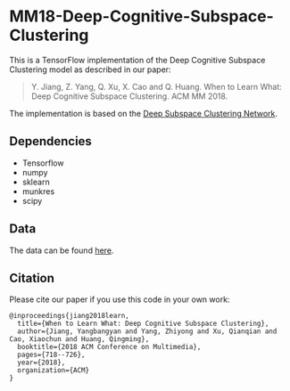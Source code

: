 # MM18-Deep-Cognitive-Subspace-Clustering
This is a TensorFlow implementation of the Deep Cognitive Subspace Clustering model as described in our paper:

>Y. Jiang, Z. Yang, Q. Xu, X. Cao and Q. Huang. When to Learn What: Deep Cognitive Subspace Clustering. ACM MM 2018.

The implementation is based on the [Deep Subspace Clustering Network](https://github.com/panji1990/Deep-subspace-clustering-networks). 

## Dependencies
- Tensorflow
- numpy
- sklearn
- munkres
- scipy

## Data
The data can be found [here](https://github.com/panji1990/Deep-subspace-clustering-networks).

## Citation
Please cite our paper if you use this code in your own work:

```
@inproceedings{jiang2018learn,
  title={When to Learn What: Deep Cognitive Subspace Clustering},
  author={Jiang, Yangbangyan and Yang, Zhiyong and Xu, Qianqian and Cao, Xiaochun and Huang, Qingming},
  booktitle={2018 ACM Conference on Multimedia},
  pages={718--726},
  year={2018},
  organization={ACM}
}
```